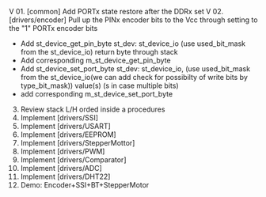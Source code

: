 V 01. [common] Add PORTx state restore after the DDRx set 
V 02. [drivers/encoder] Pull up the PINx encoder bits to the Vcc through setting to the "1" PORTx encoder bits

+ Add st_device_get_pin_byte st_dev: st_device_io (use used_bit_mask from the st_device_io) return byte through stack
+ Add corresponding m_st_device_get_pin_byte
+ Add st_device_set_port_byte st_dev: st_device_io, (use used_bit_mask from the st_device_io(we can add check for possibilty of write bits by type_bit_mask)) value(s) (s in case multiple bits)
+ add corresponding m_st_device_set_port_byte

03. Review stack L/H orded inside a procedures
04. Implement [drivers/SSI] 
05. Implement [drivers/USART] 
06. Implement [drivers/EEPROM] 
07. Implement [drivers/StepperMottor] 
08. Implement [drivers/PWM] 
09. Implement [drivers/Comparator] 
10. Implement [drivers/ADC] 
10. Implement [drivers/DHT22] 
11. Demo: Encoder+SSI+BT+StepperMotor
